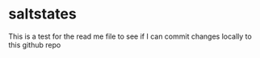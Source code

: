 # saltstates
This is a test for the read me file to see if I can commit changes locally to this github repo
